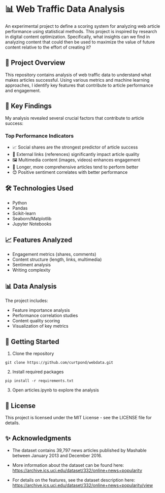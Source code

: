 # 📊 Web Traffic Data Analysis

An experimental project to define a scoring system for analyzing web article performance using statistical methods. This project is inspired by research in digital content optimization. Specifically, what insights can we find in analyzing content that could then be used to maximize the value of future content relative to the effort of creating it?

## 🎯 Project Overview

This repository contains analysis of web traffic data to understand what makes articles successful. Using various metrics and machine learning approaches, I identify key features that contribute to article performance and engagement.

## 🔑 Key Findings

My analysis revealed several crucial factors that contribute to article success:

### Top Performance Indicators
- 📈 Social shares are the strongest predictor of article success
- 🔗 External links (references) significantly impact article quality
- 🖼️ Multimedia content (images, videos) enhances engagement
- 📝 Longer, more comprehensive articles tend to perform better
- 😊 Positive sentiment correlates with better performance

## 🛠️ Technologies Used

- Python
- Pandas
- Scikit-learn
- Seaborn/Matplotlib
- Jupyter Notebooks

## 📈 Features Analyzed

- Engagement metrics (shares, comments)
- Content structure (length, links, multimedia)
- Sentiment analysis
- Writing complexity

## 📊 Data Analysis

The project includes:
- Feature importance analysis
- Performance correlation studies
- Content quality scoring
- Visualization of key metrics

## 🚀 Getting Started 

1. Clone the repository
```
git clone https://github.com/curtpond/webdata.git
```


2. Install required packages
```
pip install -r requirements.txt
```

3. Open articles.ipynb to explore the analysis

## 📝 License

This project is licensed under the MIT License - see the LICENSE file for details.

## ✨ Acknowledgments

- The dataset contains 39,797 news articles published by Mashable between January 2013 and December 2016.

- More information about the dataset can be found here: https://archive.ics.uci.edu/dataset/332/online+news+popularity

- For details on the features, see the dataset description here: https://archive.ics.uci.edu/dataset/332/online+news+popularity/view

